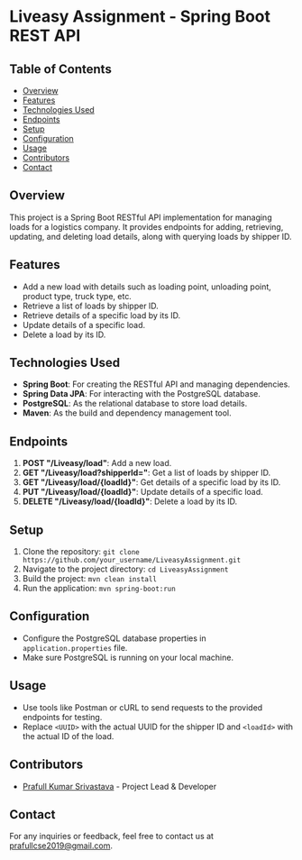 # Liveasy Assignment - Spring Boot REST API

## Table of Contents
- [Overview](#overview)
- [Features](#features)
- [Technologies Used](#technologies-used)
- [Endpoints](#endpoints)
- [Setup](#setup)
- [Configuration](#configuration)
- [Usage](#usage)
- [Contributors](#contributors)
- [Contact](#contact)

## Overview
This project is a Spring Boot RESTful API implementation for managing loads for a logistics company. It provides endpoints for adding, retrieving, updating, and deleting load details, along with querying loads by shipper ID.

## Features
- Add a new load with details such as loading point, unloading point, product type, truck type, etc.
- Retrieve a list of loads by shipper ID.
- Retrieve details of a specific load by its ID.
- Update details of a specific load.
- Delete a load by its ID.

## Technologies Used
- **Spring Boot**: For creating the RESTful API and managing dependencies.
- **Spring Data JPA**: For interacting with the PostgreSQL database.
- **PostgreSQL**: As the relational database to store load details.
- **Maven**: As the build and dependency management tool.

## Endpoints
1. **POST "/Liveasy/load"**: Add a new load.
2. **GET "/Liveasy/load?shipperId=<shipperId>"**: Get a list of loads by shipper ID.
3. **GET "/Liveasy/load/{loadId}"**: Get details of a specific load by its ID.
4. **PUT "/Liveasy/load/{loadId}"**: Update details of a specific load.
5. **DELETE "/Liveasy/load/{loadId}"**: Delete a load by its ID.

## Setup
1. Clone the repository: `git clone https://github.com/your_username/LiveasyAssignment.git`
2. Navigate to the project directory: `cd LiveasyAssignment`
3. Build the project: `mvn clean install`
4. Run the application: `mvn spring-boot:run`

## Configuration
- Configure the PostgreSQL database properties in `application.properties` file.
- Make sure PostgreSQL is running on your local machine.

## Usage
- Use tools like Postman or cURL to send requests to the provided endpoints for testing.
- Replace `<UUID>` with the actual UUID for the shipper ID and `<loadId>` with the actual ID of the load.

## Contributors
- [Prafull Kumar Srivastava](https://github.com/praful-srivastava/) - Project Lead & Developer


## Contact
For any inquiries or feedback, feel free to contact us at [prafullcse2019@gmail.com](mailto:prafullcse2019@gmail.com).
